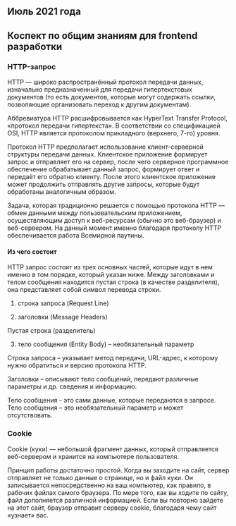 ## Июль 2021 года
## Коспект по общим знаниям для frontend разработки

### HTTP-запрос
HTTP — широко распространённый протокол передачи данных, изначально предназначенный для передачи гипертекстовых документов (то есть документов, которые могут содержать ссылки, позволяющие организовать переход к другим документам).  

Аббревиатура HTTP расшифровывается как HyperText Transfer Protocol, «протокол передачи гипертекста». В соответствии со спецификацией OSI, HTTP является протоколом прикладного (верхнего, 7-го) уровня.

Протокол HTTP предполагает использование клиент-серверной структуры передачи данных. Клиентское приложение формирует запрос и отправляет его на сервер, после чего серверное программное обеспечение обрабатывает данный запрос, формирует ответ и передаёт его обратно клиенту. После этого клиентское приложение может продолжить отправлять другие запросы, которые будут обработаны аналогичным образом.  

Задача, которая традиционно решается с помощью протокола HTTP — обмен данными между пользовательским приложением, осуществляющим доступ к веб-ресурсам (обычно это веб-браузер) и веб-сервером. На данный момент именно благодаря протоколу HTTP обеспечивается работа Всемирной паутины.  

#### Из чего состоит
HTTP запрос состоит из трех основных частей, которые идут в нем именно в том порядке, который указан ниже. Между заголовками и телом сообщения находится пустая строка (в качестве разделителя), она представляет собой символ перевода строки.


1. строка запроса (Request Line)  

2. заголовки (Message Headers)  

Пустая строка (разделитель)  

3. тело сообщения (Entity Body) – необязательный параметр  

Строка запроса – указывает метод передачи, URL-адрес, к которому нужно обратиться и версию протокола HTTP.  

Заголовки – описывают тело сообщений, передают различные параметры и др. сведения и информацию.  

Тело сообщения  - это сами данные, которые передаются в запросе.  Тело сообщения – это необязательный параметр и может отсутствовать.  

### Cookie
Cookie (куки) — небольшой фрагмент данных, который отправляется веб-сервером и хранится на компьютере пользователя.  

Принцип работы достаточно простой. Когда вы заходите на сайт, сервер отправляет не только данные о странице, но и файл куки. Он записывается непосредственно на ваш компьютер, как правило, в рабочих файлах самого браузера. По мере того, как вы ходите по сайту, файл дополняется различной информацией. Если вы повторно зайдете на этот сайт, браузер отправит серверу cookie, благодаря чему сайт «узнает» вас.  
